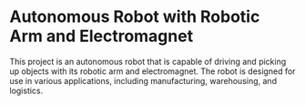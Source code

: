 # Autonomous Robot with Robotic Arm and Electromagnet

This project is an autonomous robot that is capable of driving and picking up objects with its robotic arm and electromagnet. The robot is designed for use in various applications, including manufacturing, warehousing, and logistics.
